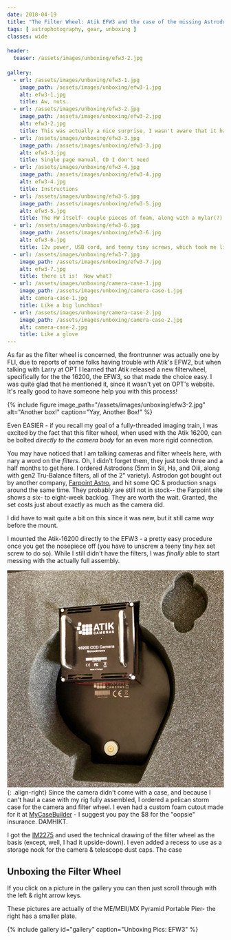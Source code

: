 ```yaml
---
date: 2018-04-19
title: "The Filter Wheel: Atik EFW3 and the case of the missing Astrodons"
tags: [ astrophotography, gear, unboxing ]
classes: wide

header:
  teaser: /assets/images/unboxing/efw3-2.jpg

gallery:
  - url: /assets/images/unboxing/efw3-1.jpg
    image_path: /assets/images/unboxing/efw3-1.jpg
    alt: efw3-1.jpg
    title: Aw, nuts.
  - url: /assets/images/unboxing/efw3-2.jpg
    image_path: /assets/images/unboxing/efw3-2.jpg
    alt: efw3-2.jpg
    title: This was actually a nice surprise, I wasn't aware that it had even shipped
  - url: /assets/images/unboxing/efw3-3.jpg
    image_path: /assets/images/unboxing/efw3-3.jpg
    alt: efw3-3.jpg
    title: Single page manual, CD I don't need
  - url: /assets/images/unboxing/efw3-4.jpg
    image_path: /assets/images/unboxing/efw3-4.jpg
    alt: efw3-4.jpg
    title: Instructions
  - url: /assets/images/unboxing/efw3-5.jpg
    image_path: /assets/images/unboxing/efw3-5.jpg
    alt: efw3-5.jpg
    title: The FW itself- couple pieces of foam, along with a mylar(?) bubblewrap bag
  - url: /assets/images/unboxing/efw3-6.jpg
    image_path: /assets/images/unboxing/efw3-6.jpg
    alt: efw3-6.jpg
    title: 12v power, USB cord, and teeny tiny screws, which took me like an hour to find when the filters arrived several weeks later
  - url: /assets/images/unboxing/efw3-7.jpg
    image_path: /assets/images/unboxing/efw3-7.jpg
    alt: efw3-7.jpg
    title: there it is!  Now what?
  - url: /assets/images/unboxing/camera-case-1.jpg
    image_path: /assets/images/unboxing/camera-case-1.jpg
    alt: camera-case-1.jpg
    title: Like a big lunchbox!
  - url: /assets/images/unboxing/camera-case-2.jpg
    image_path: /assets/images/unboxing/camera-case-2.jpg
    alt: camera-case-2.jpg
    title: Like a glove 
---
```


As far as the filter wheel is concerned, the frontrunner was actually one by FLI, due to reports of some folks having trouble with Atik's EFW2, but when talking with Larry at OPT I learned that Atik released a new filterwheel, specifically for the the 16200, the EFW3, so that made the choice easy.  I was quite glad that he mentioned it, since it wasn't yet on OPT's website.  It's really good to have someone help you with this process!

<!--more-->

{%
  include figure image_path="/assets/images/unboxing/efw3-2.jpg"
  alt="Another box!"
  caption="Yay, Another Box!"
%}

Even EASIER - if you recall my goal of a fully-threaded imaging train, I was excited by the fact that this filter wheel, when used with the Atik 16200, can be bolted _directly to the camera body_ for an even more rigid connection.

You may have noticed that I am talking cameras and filter wheels here, with nary a word on the _filters_.  Oh, I didn't forget them, they just took three and a half months to get here.  I ordered Astrodons (5nm in Sii, Ha, and Oiii, along with gen2 Tru-Balance filters, all of the 2" variety).  Astrodon got bought out by another company, [Farpoint Astro](https://farpointastro.com/product-category/shop-by-brand/astrodon/), and hit some QC & production snags around the same time.  They probably are still not in stock-- the Farpoint site shows a six- to eight-week backlog.  They are worth the wait.  Granted, the set costs just about exactly as much as the camera did.

I did have to wait quite a bit on this since it was new, but it still came _way_ before the mount.

I mounted the Atik-16200 directly to the EFW3 - a pretty easy procedure once you get the nosepiece off (you have to unscrew a teeny tiny hex set screw to do so).  While I still didn't have the filters, I was _finally_ able to start messing with the actually full assembly.  


![image-right](/assets/images/unboxing/camera-case-3.jpg){: .align-right}
Since the camera didn't come with a case, and because I can't haul a case with my rig fully assembled, I ordered a pelican storm case for the camera and filter wheel.  I even had a custom foam cutout made for it at [MyCaseBuilder](https://mycasebuilder.com) - I suggest you pay the $8 for the "oopsie" insurance.  DAMHIKT. 

I got the [IM2275](https://mycasebuilder.com/cases-by-brand/custom-foam-storm-cases/pelican-storm-im2275-custom-foam-case/) and used the technical drawing of the filter wheel as the basis (except, well, I had it upside-down).  I even added a recess to use as a storage nook for the camera & telescope dust caps.  The case 


## Unboxing the Filter Wheel

If you click on a picture in the gallery you can then just scroll through with the left & right arrow keys.

These pictures are actually of the ME/MEII/MX Pyramid Portable Pier- the right has a smaller plate.

{% include gallery id="gallery" caption="Unboxing Pics: EFW3" %}

